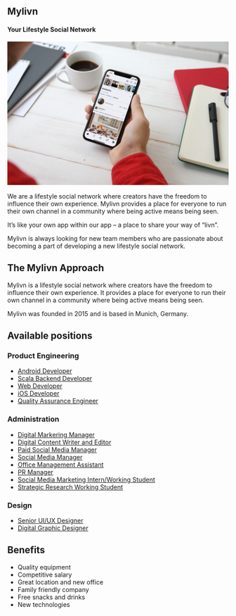 
## Mylivn
#### Your Lifestyle Social Network

![](assets/mockup_with_hand.png)

We are a lifestyle social network where creators have the freedom to influence their own experience. Mylivn provides a place for everyone to run their own channel in a community where being active means being seen. 

It’s like your own app within our app – a place to share your way of “livn”. 

Mylivn is always looking for new team members who are passionate about becoming a part of developing a new lifestyle social network.

## The Mylivn Approach 

Mylivn is a lifestyle social network where creators have the freedom to influence their own experience. It provides a place for everyone to run their own channel in a community where being active means being seen.

Mylivn was founded in 2015 and is based in Munich, Germany.

## Available positions 

### Product Engineering
- [Android Developer](android-developer.md)
- [Scala Backend Developer](backend-developer.md)
- [Web Developer](web-developer.md)
- [iOS Developer](ios-developer.md)
- [Quality Assurance Engineer](quality-assurance.md)

### Administration
- [Digital Markering Manager](digital-marketing-manager.md)
- [Digital Content Writer and Editor](digital-content-writer.md)
- [Paid Social Media Manager](paid-social-media-manager.md)
- [Social Media Manager](social-media-manager.md)
- [Office Management Assistant](office-management-assistant.md)
- [PR Manager](pr-manager.md)
- [Social Media Marketing Intern/Working Student](social-media-marketing-intern.md)
- [Strategic Research Working Student](strategic-research-student.md)

### Design
- [Senior UI/UX Designer](ui-ux-designer.md)
- [Digital Graphic Designer](digital-graphic-designer.md)

## Benefits

- Quality equipment
- Competitive salary
- Great location and new office
- Family friendly company
- Free snacks and drinks
- New technologies